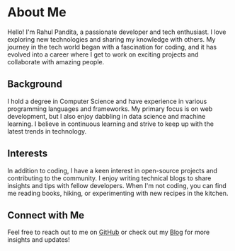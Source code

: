 # About Me

Hello! I'm Rahul Pandita, a passionate developer and tech enthusiast. I love exploring new technologies and sharing my knowledge with others. My journey in the tech world began with a fascination for coding, and it has evolved into a career where I get to work on exciting projects and collaborate with amazing people.

## Background

I hold a degree in Computer Science and have experience in various programming languages and frameworks. My primary focus is on web development, but I also enjoy dabbling in data science and machine learning. I believe in continuous learning and strive to keep up with the latest trends in technology.

## Interests

In addition to coding, I have a keen interest in open-source projects and contributing to the community. I enjoy writing technical blogs to share insights and tips with fellow developers. When I'm not coding, you can find me reading books, hiking, or experimenting with new recipes in the kitchen.

## Connect with Me

Feel free to reach out to me on [GitHub](https://github.com/your-github-profile) or check out my [Blog](./blog.md) for more insights and updates!